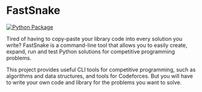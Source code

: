 # FastSnake

[![Python Package](https://github.com/JeanExtreme002/FastSnake/workflows/Python%20Package/badge.svg)](https://github.com/JeanExtreme002/FastSnake/actions)

Tired of having to copy-paste your library code into every solution you write? FastSnake is a command-line tool that allows you to easily create, expand, run and test Python solutions for competitive programming problems.

This project provides useful CLI tools for competitive programming, such as algorithms and data structures, and tools for Codeforces. But you will have to write your own code and library for the problems you want to solve.
